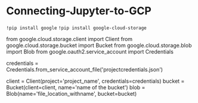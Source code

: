 # Connecting-Jupyter-to-GCP

`!pip install google`
`!pip install google-cloud-storage`


from google.cloud.storage.client import Client
from google.cloud.storage.bucket import Bucket
from google.cloud.storage.blob import Blob
from google.oauth2.service_account import Credentials

credentials = Credentials.from_service_account_file('projectcredentials.json')

client = Client(project='project_name', credentials=credentials)
bucket = Bucket(client=client, name='name of the bucket')
blob = Blob(name='file_location_withname', bucket=bucket)
